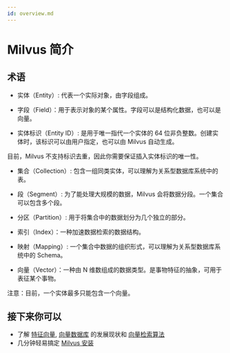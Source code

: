 ```yaml
---
id: overview.md
---
```


# Milvus 简介





## 术语

- 实体（Entity）: 代表一个实际对象，由字段组成。

- 字段（Field）：用于表示对象的某个属性。字段可以是结构化数据，也可以是向量。

- 实体标识（Entity ID）: 是用于唯一指代一个实体的 64 位非负整数。创建实体时，该标识可以由用户指定，也可以由 Milvus 自动生成。

<div class="alert note">
目前，Milvus 不支持标识去重，因此你需要保证插入实体标识的唯一性。
</div>

- 集合（Collection）: 包含一组同类实体，可以理解为关系型数据库系统中的表。

- 段（Segment）: 为了能处理大规模的数据，Milvus 会将数据分段。一个集合可以包含多个段。

- 分区（Partition）: 用于将集合中的数据划分为几个独立的部分。

- 索引（Index）：一种加速数据检索的数据结构。

- 映射（Mapping）: 一个集合中数据的组织形式，可以理解为关系型数据库系统中的 Schema。

- 向量（Vector）：一种由 N 维数组成的数据类型。是事物特征的抽象，可用于表征某个事物。

<div class="alert note">
注意：目前，一个实体最多只能包含一个向量。
</div>





## 接下来你可以

- 了解 [特征向量](vector.md), [向量数据库](vector_db.md) 的发展现状和 [向量检索算法](index_method.md)
- 几分钟轻易搞定 [Milvus 安装](install_milvus.md)
